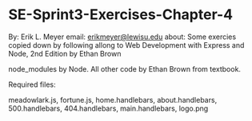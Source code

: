 # SE-Sprint3-Exercises-Chapter-4

By: Erik L. Meyer
email: erikmeyer@lewisu.edu
about: Some exercies copied down by following allong to Web Development with Express and Node, 2nd 
    Edition by Ethan Brown

node_modules by Node. All other code by Ethan Brown from textbook.


Required files:

meadowlark.js, fortune.js, home.handlebars, about.handlebars, 500.handlebars, 
    404.handlebars, main.handlebars, logo.png